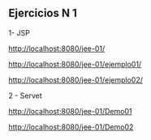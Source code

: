 ## Ejercicios N 1

1- JSP

[http://localhost:8080/jee-01/](http://localhost:8080/jee-01/)

[http://localhost:8080/jee-01/ejemplo01/](http://localhost:8080/jee-01/ejemplo01)

[http://localhost:8080/jee-01/ejemplo02/](http://localhost:8080/jee-01/ejemplo02)


2 - Servet

[http://localhost:8080/jee-01/Demo01](http://localhost:8080/jee-01/Demo01)

[http://localhost:8080/jee-01/Demo02](http://localhost:8080/jee-01/Demo02)

